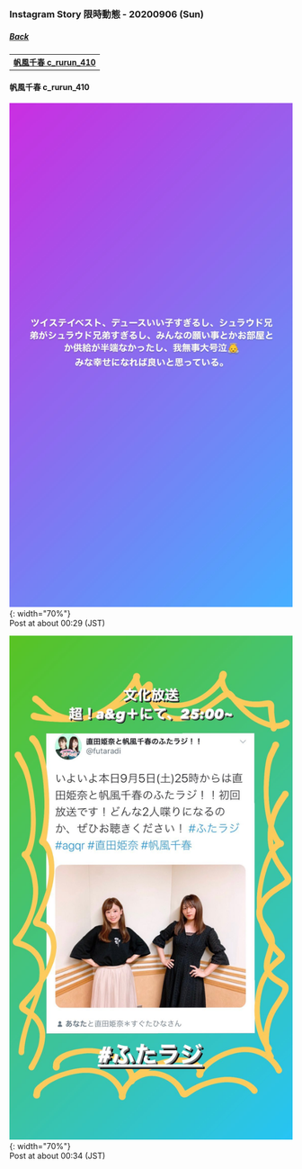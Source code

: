 ### Instagram Story 限時動態 - 20200906 (Sun)
##### [Back](../../IGstory_List.md)

<table>
<tr>
<th><a href="#c_rurun_410">帆風千春 c_rurun_410</a></th>
</tr>
</table>

<a name="c_rurun_410"></a>
#### 帆風千春 c_rurun_410

![20200906_c_rurun_410_1](../../../../../Album/Instagram/IGstory/Sep2020/20200906/20200906_c_rurun_410_1.jpg){: width="70%"}  
Post at about 00:29 (JST)  

![20200906_c_rurun_410_2](../../../../../Album/Instagram/IGstory/Sep2020/20200906/20200906_c_rurun_410_2.jpg){: width="70%"}  
Post at about 00:34 (JST)  
